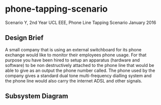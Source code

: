 # phone-tapping-scenario
Scenario Y, 2nd Year UCL EEE, Phone Line Tapping Scenario 
January 2016 

## Design Brief
A small company that is using an external switchboard for its phone exchange would like to monitor their employees phone usage. For that purpose you have been hired to setup an apparatus (hardware and software) to be non destructively attached to the phone line that would be able to give as an output the phone number called. The phone used by the company gives a standard dual tone multi-frequency dialling system and the phone line would also carry the internet ADSL and other signals.

## Subsystem Diagram

